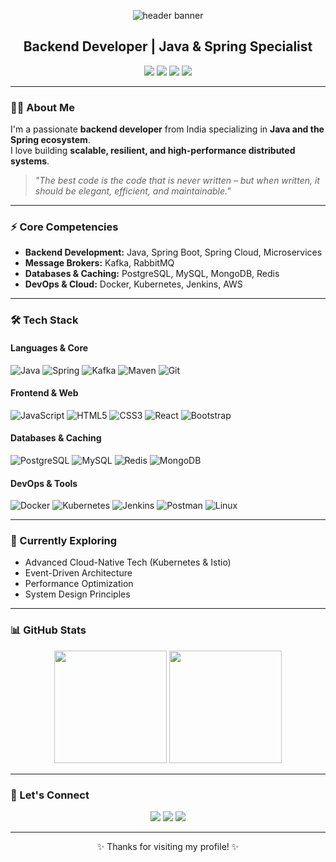 <!-- Profile Header Banner -->
<p align="center">
  <img src="https://capsule-render.vercel.app/api?type=rect&color=8A2BE2&height=200&section=header&text=Ujjawal%20Vishwakarma&fontSize=50&fontColor=ffffff&animation=fadeIn" alt="header banner"/>
</p>

<h2 align="center">Backend Developer | Java & Spring Specialist</h2>

<p align="center">
  <a href="https://www.linkedin.com/in/ujjawal-vishwakarma-aba5b6303/"><img src="https://img.shields.io/badge/-LinkedIn-0A66C2?style=for-the-badge&logo=linkedin&logoColor=white"></a>
  <a href="https://github.com/ujjawalTHEBATMAN"><img src="https://img.shields.io/badge/-GitHub-181717?style=for-the-badge&logo=github&logoColor=white"></a>
  <a href="https://leetcode.com/ujjawalMvishwakarma/"><img src="https://img.shields.io/badge/-LeetCode-FFA116?style=for-the-badge&logo=leetcode&logoColor=white"></a>
  <a href="mailto:ujjawal.vishwakarma.dev@gmail.com"><img src="https://img.shields.io/badge/-Email-D14836?style=for-the-badge&logo=gmail&logoColor=white"></a>
</p>

---

### 👨‍💻 About Me
I'm a passionate **backend developer** from India specializing in **Java and the Spring ecosystem**.  
I love building **scalable, resilient, and high-performance distributed systems**.  

> *"The best code is the code that is never written – but when written, it should be elegant, efficient, and maintainable."*

---

### ⚡ Core Competencies
- **Backend Development:** Java, Spring Boot, Spring Cloud, Microservices  
- **Message Brokers:** Kafka, RabbitMQ  
- **Databases & Caching:** PostgreSQL, MySQL, MongoDB, Redis  
- **DevOps & Cloud:** Docker, Kubernetes, Jenkins, AWS  

---

### 🛠️ Tech Stack

#### Languages & Core
![Java](https://img.shields.io/badge/Java-ED8B00?style=flat&logo=openjdk&logoColor=white)
![Spring](https://img.shields.io/badge/Spring-6DB33F?style=flat&logo=spring&logoColor=white)
![Kafka](https://img.shields.io/badge/Kafka-231F20?style=flat&logo=apachekafka&logoColor=white)
![Maven](https://img.shields.io/badge/Maven-C71A36?style=flat&logo=apachemaven&logoColor=white)
![Git](https://img.shields.io/badge/Git-F05032?style=flat&logo=git&logoColor=white)

#### Frontend & Web
![JavaScript](https://img.shields.io/badge/JavaScript-F7DF1E?style=flat&logo=javascript&logoColor=black)
![HTML5](https://img.shields.io/badge/HTML5-E34F26?style=flat&logo=html5&logoColor=white)
![CSS3](https://img.shields.io/badge/CSS3-1572B6?style=flat&logo=css3&logoColor=white)
![React](https://img.shields.io/badge/React-61DAFB?style=flat&logo=react&logoColor=black)
![Bootstrap](https://img.shields.io/badge/Bootstrap-7952B3?style=flat&logo=bootstrap&logoColor=white)

#### Databases & Caching
![PostgreSQL](https://img.shields.io/badge/PostgreSQL-316192?style=flat&logo=postgresql&logoColor=white)
![MySQL](https://img.shields.io/badge/MySQL-4479A1?style=flat&logo=mysql&logoColor=white)
![Redis](https://img.shields.io/badge/Redis-DC382D?style=flat&logo=redis&logoColor=white)
![MongoDB](https://img.shields.io/badge/MongoDB-47A248?style=flat&logo=mongodb&logoColor=white)

#### DevOps & Tools
![Docker](https://img.shields.io/badge/Docker-2496ED?style=flat&logo=docker&logoColor=white)
![Kubernetes](https://img.shields.io/badge/Kubernetes-326CE5?style=flat&logo=kubernetes&logoColor=white)
![Jenkins](https://img.shields.io/badge/Jenkins-D24939?style=flat&logo=jenkins&logoColor=white)
![Postman](https://img.shields.io/badge/Postman-FF6C37?style=flat&logo=postman&logoColor=white)
![Linux](https://img.shields.io/badge/Linux-FCC624?style=flat&logo=linux&logoColor=black)

---

### 🌱 Currently Exploring
- Advanced Cloud-Native Tech (Kubernetes & Istio)  
- Event-Driven Architecture  
- Performance Optimization  
- System Design Principles  

---

### 📊 GitHub Stats
<p align="center">
  <img src="https://github-readme-stats.vercel.app/api?username=ujjawalTHEBATMAN&show_icons=true&theme=tokyonight" height="180px"/>
  <img src="https://github-readme-streak-stats.herokuapp.com/?user=ujjawalTHEBATMAN&theme=tokyonight" height="180px"/>
</p>

---

### 🤝 Let's Connect
<p align="center">
  <a href="https://www.linkedin.com/in/ujjawal-vishwakarma-aba5b6303/"><img src="https://img.icons8.com/color/48/linkedin.png"/></a>
  <a href="mailto:ujjawal.vishwakarma.dev@gmail.com"><img src="https://img.icons8.com/color/48/gmail.png"/></a>
  <a href="https://github.com/ujjawalTHEBATMAN"><img src="https://img.icons8.com/color/48/github.png"/></a>
</p>

---

<p align="center">✨ Thanks for visiting my profile! ✨</p>
